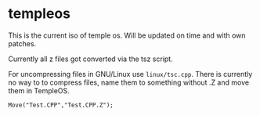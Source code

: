 templeos
========

This is the current iso of temple os. Will be updated on time and with own patches.

Currently all z files got converted via the tsz script.

For uncompressing files in GNU/Linux use `linux/tsc.cpp`.
There is currently no way to to compress files, name them to something without .Z and move them in TempleOS.

```
Move("Test.CPP","Test.CPP.Z");
``` 
